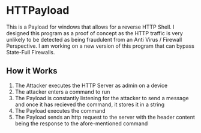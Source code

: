 # HTTPayload
This is a Payload for windows that allows for a reverse HTTP Shell. I designed this program as a proof of concept as the HTTP traffic is very unlikely to be detected as being fraudulent from an Anti Virus / Firewall Perspective. I am working on a new version of this program that can bypass State-Full Firewalls.

## How it Works
1. The Attacker executes the HTTP Server as admin on a device
1. The attacker enters a command to run
1. The Payload is constantly listening for the attacker to send a message and once it has recieved the command, it stores it in a string
1. The Payload executes the command
1. The Payload sends an http request to the server with the header content being the response to the afore-mentioned command
